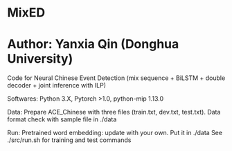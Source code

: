 # MixED
# Author: Yanxia Qin (Donghua University)
Code for Neural Chinese Event Detection (mix sequence + BiLSTM + double decoder + joint inference with ILP)

Softwares: 
    Python 3.X, Pytorch >1.0, python-mip 1.13.0

Data: 
    Prepare ACE_Chinese with three files (train.txt, dev.txt, test.txt). Data format check with sample file in ./data

Run: 
    Pretrained word embedding: update with your own. Put it in ./data
    See ./src/run.sh for training and test commands

